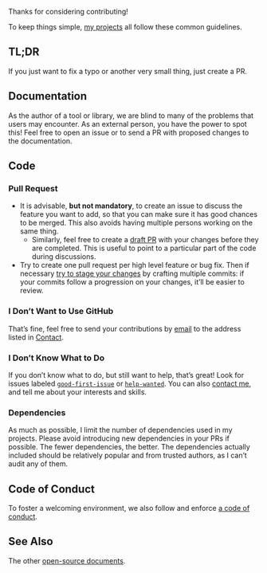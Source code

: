<!-- insert
---
title: "Contribution Guidelines"
date: 2021-10-02T21:00:23+02:00
weight: 2000
draft: false
---
end_insert -->

Thanks for considering contributing!

To keep things simple, [my projects](https://cj.rs/open-source) all follow these common guidelines.

## TL;DR

If you just want to fix a typo or another very small thing, just create a PR.

## Documentation

As the author of a tool or library, we are blind to many of the problems that users may encounter. As an external person, you have the power to spot this! Feel free to open an issue or to send a PR with proposed changes to the documentation.

## Code

### Pull Request

* It is advisable, **but not mandatory**, to create an issue to discuss the feature you want to add, so that you can make sure it has good chances to be merged. This also avoids having multiple persons working on the same thing.
  * Similarly, feel free to create a [draft PR][draft] with your changes before they are completed. This is useful to point to a particular part of the code during discussions.
* Try to create one pull request per high level feature or bug fix. Then if necessary [try to stage your changes][stage] by crafting multiple commits: if your commits follow a progression on your changes, it’ll be easier to review.

### I Don’t Want to Use GitHub

That’s fine, feel free to send your contributions by [email][] to the address listed in [Contact][contact].

### I Don’t Know What to Do

If you don’t know what to do, but still want to help, that’s great! Look for issues labeled [`good-first-issue`][gh-first] or [`help-wanted`][gh-help]. You can also [contact me][contact], and tell me about your interests and skills.

### Dependencies

As much as possible, I limit the number of dependencies used in my projects. Please avoid introducing new dependencies in your PRs if possible. The fewer dependencies, the better. The dependencies actually included should be relatively popular and from trusted authors, as I can’t audit any of them.

## Code of Conduct

To foster a welcoming environment, we also follow and enforce [a code of conduct](https://cj.rs/docs/code-of-conduct/).

## See Also

The other [open-source documents][docs].

[contact]: https://cj.rs/contact
[docs]: https://cj.rs/docs/
[draft]: https://github.blog/2019-02-14-introducing-draft-pull-requests/
[email]: https://git-send-email.io/
[gh-first]: https://github.com/search?q=user%3Acljoly+label%3A%22good+first+issue%22+state%3Aopen&type=Issues
[gh-help]: https://github.com/search?q=user%3Acljoly+label%3A%22help+wanted%22+state%3Aopen&type=Issues
[stage]: https://github.blog/2022-06-30-write-better-commits-build-better-projects/#structure-the-narrative
